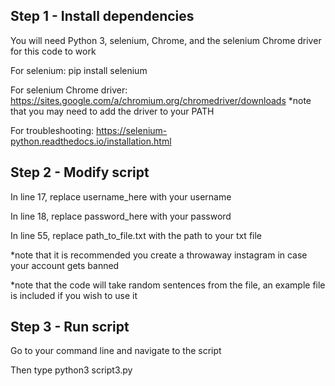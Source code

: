## Step 1 - Install dependencies
You will need Python 3, selenium, Chrome, and the selenium Chrome driver for this code to work

For selenium:
pip install selenium

For selenium Chrome driver:
https://sites.google.com/a/chromium.org/chromedriver/downloads
*note that you may need to add the driver to your PATH

For troubleshooting:
https://selenium-python.readthedocs.io/installation.html

## Step 2 - Modify script
In line 17, replace username_here with your username

In line 18, replace password_here with your password

In line 55, replace path_to_file.txt with the path to your txt file

*note that it is recommended you create a throwaway instagram in case your account gets banned

*note that the code will take random sentences from the file, an example file is included if you wish to use it

## Step 3 - Run script
Go to your command line and navigate to the script

Then type python3 script3.py
